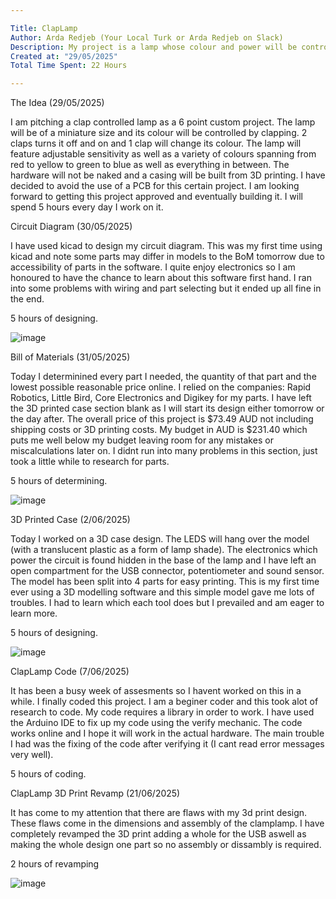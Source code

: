 ```yaml
---

Title: ClapLamp
Author: Arda Redjeb (Your Local Turk or Arda Redjeb on Slack)
Description: My project is a lamp whose colour and power will be controlled through the use of clapping
Created at: "29/05/2025"
Total Time Spent: 22 Hours

---
```



The Idea (29/05/2025)

I am pitching a clap controlled lamp as a 6 point custom project.
The lamp will be of a miniature size and its colour will be controlled by clapping.
2 claps turns it off and on and 1 clap will change its colour.
The lamp will feature adjustable sensitivity as well as a variety of colours spanning from red to yellow to green to blue as well as everything in between.
The hardware will not be naked and a casing will be built from 3D printing.
I have decided to avoid the use of a PCB for this certain project.
I am looking forward to getting this project approved and eventually building it.
I will spend 5 hours every day I work on it.


Circuit Diagram (30/05/2025)

I have used kicad to design my circuit diagram.
This was my first time using kicad and note some parts may differ in models to the BoM tomorrow due to accessibility of parts in the software.
I quite enjoy electronics so I am honoured to have the chance to learn about this software first hand.
I ran into some problems with wiring and part selecting but it ended up all fine in the end.

5 hours of designing.

![image](https://github.com/user-attachments/assets/21b8db60-6028-4a8a-b6e0-20665a621026)


Bill of Materials (31/05/2025)

Today I determinined every part I needed, the quantity of that part and the lowest possible reasonable price online. 
I relied on the companies: Rapid Robotics, Little Bird, Core Electronics and Digikey for my parts. 
I have left the 3D printed case section blank as I will start its design either tomorrow or the day after. 
The overall price of this project is $73.49 AUD not including shipping costs or 3D printing costs.
My budget in AUD is $231.40 which puts me well below my budget leaving room for any mistakes or miscalculations later on.
I didnt run into many problems in this section, just took a little while to research for parts.

5 hours of determining.

![image](https://github.com/user-attachments/assets/9a3246c3-699c-4956-a079-ab8d7afef6ec)

3D Printed Case (2/06/2025)

Today I worked on a 3D case design.
The LEDS will hang over the model (with a translucent plastic as a form of lamp shade).
The electronics which power the circuit is found hidden in the base of the lamp and I have left an open compartment for the USB connector, potentiometer and sound sensor.
The model has been split into 4 parts for easy printing.
This is my first time ever using a 3D modelling software and this simple model gave me lots of troubles.
I had to learn which each tool does but I prevailed and am eager to learn more.

5 hours of designing.

![image](https://github.com/user-attachments/assets/5b1721ff-2ce2-46cf-a618-4fb65219db6e)

ClapLamp Code (7/06/2025)

It has been a busy week of assesments so I havent worked on this in a while. 
I finally coded this project.
I am a beginer coder and this took alot of research to code.
My code requires a library in order to work.
I have used the Arduino IDE to fix up my code using the verify mechanic.
The code works online and I hope it will work in the actual hardware.
The main trouble I had was the fixing of the code after verifying it (I cant read error messages very well).

5 hours of coding.

ClapLamp 3D Print Revamp (21/06/2025)

It has come to my attention that there are flaws with my 3d print design.
These flaws come in the dimensions and assembly of the clamplamp.
I have completely revamped the 3D print adding a whole for the USB aswell as making the whole design one part so no assembly or dissambly is required.

2 hours of revamping

![image](https://github.com/user-attachments/assets/1fdfd1af-ffdd-4bc7-9018-cd8f08a79b23)



